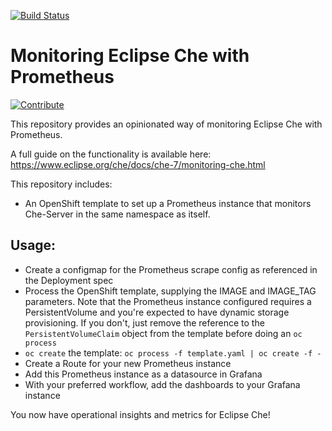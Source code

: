 [![Build Status](https://ci.centos.org/buildStatus/icon?job=devtools-che-monitoring-build-master)](https://ci.centos.org/job/devtools-che-monitoring-build-master)

# Monitoring Eclipse Che with Prometheus

[![Contribute](https://che.openshift.io/factory/resources/factory-contribute.svg)](https://che.openshift.io/f?url=https://github.com/redhat-developer/che-monitoring)

This repository provides an opinionated way of monitoring Eclipse Che with Prometheus.

A full guide on the functionality is available here: https://www.eclipse.org/che/docs/che-7/monitoring-che.html

This repository includes:
- An OpenShift template to set up a Prometheus instance that monitors Che-Server in the same namespace as itself.

## Usage: 

- Create a configmap for the Prometheus scrape config as referenced in the Deployment spec
- Process the OpenShift template, supplying the IMAGE and IMAGE_TAG parameters.  Note that the Prometheus instance configured requires a PersistentVolume and you're expected to have dynamic storage provisioning. If you don't, just remove the reference to the `PersistentVolumeClaim` object from the template before doing an `oc process`
- `oc create` the template: `oc process -f template.yaml | oc create -f -`
- Create a Route for your new Prometheus instance
- Add this Prometheus instance as a datasource in Grafana
- With your preferred workflow, add the dashboards to your Grafana instance

You now have operational insights and metrics for Eclipse Che!
